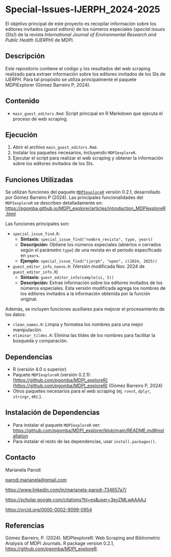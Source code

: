 # Special-Issues-IJERPH_2024-2025

El objetivo principal de este proyecto es recopilar información sobre los editores invitados (*guest editors*) de los números especiales (*special issues (SIs)*) de la revista *International Journal of Environmental Research and Public Health (IJERPH)* de MDPI. 

## Descripción

Este repositorio contiene el código y los resultados del web scraping realizado para extraer información sobre los editores invitados de los SIs de *IJERPH*. Para tal propósito se utiliza principalmente el paquete MDPIExplorer (Gómez Barreiro P, 2024). 

## Contenido

*   `main_guest_editors.Rmd`: Script principal en R Markdown que ejecuta el proceso de web scraping.

## Ejecución

1.  Abrir el archivo `main_guest_editors.Rmd`.
2.  Instalar los paquetes necesarios, incluyendo `MDPIexploreR`.
3.  Ejecutar el script para realizar el web scraping y obtener la información sobre los editores invitados de los SIs.

## Funciones Utilizadas

Se utilizan funciones del paquete [`MDPIexploreR`](https://github.com/pgomba/MDPI_exploreR) versión 0.2.1, desarrollado por Gómez Barreiro P (2024). Las principales funcionalidades del `MDPIexploreR` se describen detalladamente en: https://pgomba.github.io/MDPI_explorer/articles/introduction_MDPIexploreR.html

Las funciones principales son:

*   `special_issue_find.R`:
    *   **Sintaxis:** `special_issue_find("nombre_revista", type, years)`
    *   **Descripción:** Obtiene los números especiales (abiertos o cerrados según el parámetro `type`) de una revista en el periodo especificado en `years`.
    *   **Ejemplo:** `special_issue_find("ijerph", "open", c(2024, 2025))`
*   `guest_editor_info_nuevo.R`: (Versión modificada Nov. 2024 de `guest_editor_info.R`)
    *   **Sintaxis:** `guest_editor_info(sample(si, 5))`
    *   **Descripción:** Extrae información sobre los editores invitados de los números especiales. Esta versión modificada agrega los nombres de los editores invitados a la información obtenida por la función original.

Además, se incluyen funciones auxiliares para mejorar el procesamiento de los datos:

*   `clean_names.R`: Limpia y formatea los nombres para una mejor manipulación.
*   `eliminar_tildes.R`: Elimina las tildes de los nombres para facilitar la búsqueda y comparación.


## Dependencias

*   R (versión 4.0 o superior)
*   Paquete `MDPIexploreR` (versión 0.2.1): [https://github.com/pgomba/MDPI_exploreR](https://github.com/pgomba/MDPI_exploreR) (Gómez Barreiro P, 2024)
*   Otros paquetes necesarios para el web scraping (ej. `rvest`, `dplyr`, `stringr`, etc.).

## Instalación de Dependencias

*   Para instalar el paquete `MDPIexploreR` ver: https://github.com/pgomba/MDPI_explorer/blob/main/README.md#installation
*   Para instalar el resto de las dependencias, usar `install.packages()`. 

## Contacto

Marianela Parodi

parodi.marianela@gmail.com


https://www.linkedin.com/in/marianela-parodi-734657a7/

https://scholar.google.com/citations?hl=es&user=3eyZMLwAAAAJ

https://orcid.org/0000-0002-9099-0954

## Referencias

Gómez Barreiro, P. (2024). MDPIexploreR: Web Scraping and Bibliometric Analysis of MDPI Journals. R package version 0.2.1, https://github.com/pgomba/MDPI_exploreR.


